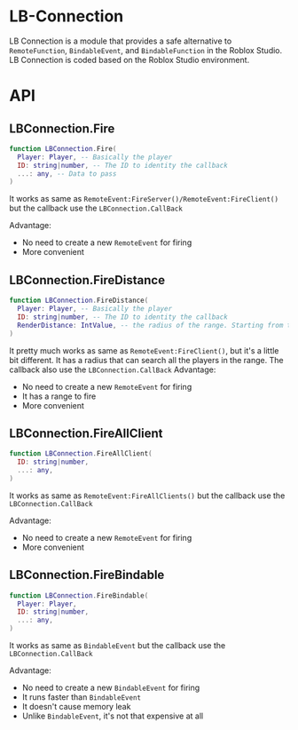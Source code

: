 # LB-Connection
  LB Connection is a module that provides a safe alternative to `RemoteFunction`, `BindableEvent`, and `BindableFunction` in the Roblox Studio. LB Connection is coded based on the Roblox Studio environment.
  
# API
## LBConnection.Fire
```lua
function LBConnection.Fire(
  Player: Player, -- Basically the player
  ID: string|number, -- The ID to identity the callback
  ...: any, -- Data to pass
)
```
It works as same as `RemoteEvent:FireServer()/RemoteEvent:FireClient()` but the callback use the `LBConnection.CallBack`

Advantage:
- No need to create a new `RemoteEvent` for firing
- More convenient

## LBConnection.FireDistance
```lua
function LBConnection.FireDistance(
  Player: Player, -- Basically the player
  ID: string|number, -- The ID to identity the callback
  RenderDistance: IntValue, -- the radius of the range. Starting from the player you passed as the first parameter. Default is 20
)
```
It pretty much works as same as `RemoteEvent:FireClient()`, but it's a little bit different. It has a radius that can search all the players in the range. The callback also use the `LBConnection.CallBack`
Advantage:
- No need to create a new `RemoteEvent` for firing
- It has a range to fire
- More convenient

## LBConnection.FireAllClient
```lua
function LBConnection.FireAllClient(
  ID: string|number,
  ...: any,
)
```
It works as same as `RemoteEvent:FireAllClients()` but the callback use the `LBConnection.CallBack`

Advantage:
- No need to create a new `RemoteEvent` for firing
- More convenient

## LBConnection.FireBindable
```lua
function LBConnection.FireBindable(
  Player: Player,
  ID: string|number,
  ...: any,
)
```
It works as same as `BindableEvent` but the callback use the `LBConnection.CallBack`

Advantage:
- No need to create a new `BindableEvent` for firing
- It runs faster than `BindableEvent`
- It doesn't cause memory leak
- Unlike `BindableEvent`, it's not that expensive at all
